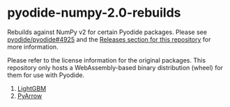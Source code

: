# pyodide-numpy-2.0-rebuilds

Rebuilds against NumPy v2 for certain Pyodide packages. Please see [pyodide/pyodide#4925][1]
and the [Releases section for this repository][2] for more information.

[1]: https://github.com/pyodide/pyodide/pull/4925
[2]: https://github.com/agriyakhetarpal/pyodide-numpy-2.0-rebuilds/releases

Please refer to the license information for the original packages. This repository only hosts
a WebAssembly-based binary distribution (wheel) for them for use with Pyodide.

1. [LightGBM](https://github.com/microsoft/LightGBM/blob/3f7e6081275624edfca1f9b3096bea7a81a744ed/LICENSE)
2. [PyArrow](https://github.com/apache/arrow/blob/6a0414bd9a91e890ec6a45369bf61f405180628c/LICENSE.txt)
